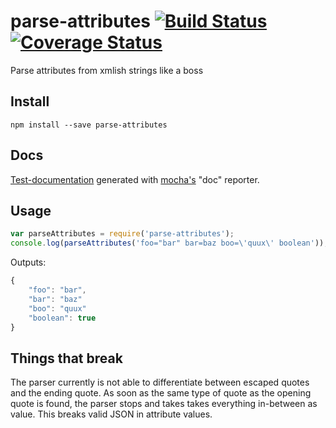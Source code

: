 # parse-attributes [![Build Status][0]][1] [![Coverage Status][2]][3]

Parse attributes from xmlish strings like a boss


## Install

```shell
npm install --save parse-attributes
```

## Docs
[Test-documentation][4] generated with [mocha's][5] "doc" reporter.

## Usage

```js
var parseAttributes = require('parse-attributes');
console.log(parseAttributes('foo="bar" bar=baz boo=\'quux\' boolean'));
```
Outputs:
```js
{
    "foo": "bar",
    "bar": "baz"
    "boo": "quux"
    "boolean": true
}
```

## Things that break
The parser currently is not able to differentiate between escaped quotes and
the ending quote.
As soon as the same type of quote as the opening quote is found, the parser
stops and takes takes everything in-between as value. This breaks valid JSON in attribute values.


[0]: https://travis-ci.org/nerdlabs/parse-attributes.svg?branch=master
[1]: https://travis-ci.org/nerdlabs/parse-attributes
[2]: https://img.shields.io/coveralls/nerdlabs/parse-attributes.svg
[3]: https://coveralls.io/r/nerdlabs/parse-attributes?branch=master
[4]: http://nerdlabs.github.io/parse-attributes/docs/
[5]: http://visionmedia.github.io/mocha/
